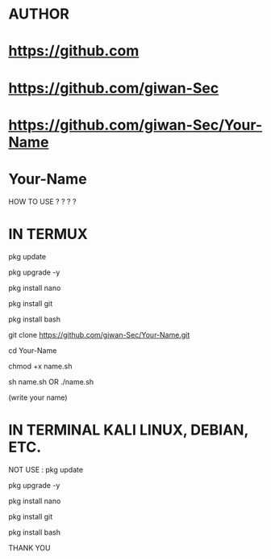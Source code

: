 # AUTHOR
# https://github.com
# https://github.com/giwan-Sec
# https://github.com/giwan-Sec/Your-Name
# Your-Name

HOW TO USE ? ? ? ?

# IN TERMUX

pkg update

pkg upgrade -y

pkg install nano

pkg install git

pkg install bash

git clone https://github.com/giwan-Sec/Your-Name.git

cd Your-Name

chmod +x name.sh

sh name.sh   OR   ./name.sh

(write your name)

# IN TERMINAL KALI LINUX, DEBIAN, ETC.
NOT USE : 
pkg update

pkg upgrade -y

pkg install nano

pkg install git

pkg install bash


THANK YOU
